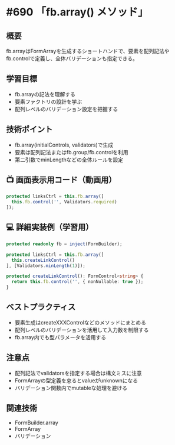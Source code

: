 # #690 「fb.array() メソッド」

## 概要
fb.arrayはFormArrayを生成するショートハンドで、要素を配列記法やfb.controlで定義し、全体バリデーションも指定できる。

## 学習目標
- fb.arrayの記法を理解する
- 要素ファクトリの設計を学ぶ
- 配列レベルのバリデーション設定を把握する

## 技術ポイント
- fb.array(initialControls, validators)で生成
- 要素は配列記法またはfb.group/fb.controlを利用
- 第二引数でminLengthなどの全体ルールを設定

## 📺 画面表示用コード（動画用）
```typescript
protected linksCtrl = this.fb.array([
  this.fb.control('', Validators.required)
]);
```

## 💻 詳細実装例（学習用）
```typescript
protected readonly fb = inject(FormBuilder);

protected linksCtrl = this.fb.array([
  this.createLinkControl()
], [Validators.minLength(1)]);

protected createLinkControl(): FormControl<string> {
  return this.fb.control('', { nonNullable: true });
}
```

## ベストプラクティス
- 要素生成はcreateXXXControlなどのメソッドにまとめる
- 配列レベルのバリデーションを活用して入力数を制限する
- fb.array内でも型パラメータを活用する

## 注意点
- 配列記法でvalidatorsを指定する場合は構文ミスに注意
- FormArrayの型定義を怠るとvalueがunknownになる
- バリデーション関数内でmutableな処理を避ける

## 関連技術
- FormBuilder.array
- FormArray
- バリデーション
